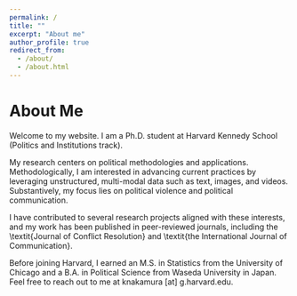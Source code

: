 ```yaml
---
permalink: /
title: ""
excerpt: "About me"
author_profile: true
redirect_from:
  - /about/
  - /about.html
---
```


# About Me
Welcome to my website. I am a Ph.D. student at Harvard Kennedy School (Politics and Institutions track).

My research centers on political methodologies and applications. Methodologically, I am interested in advancing current practices by leveraging unstructured, multi-modal data such as text, images, and videos. Substantively, my focus lies on political violence and political communication.

I have contributed to several research projects aligned with these interests, and my work has been published in peer-reviewed journals, including the \textit{Journal of Conflict Resolution} and \textit{the International Journal of Communication}.

Before joining Harvard, I earned an M.S. in Statistics from the University of Chicago and a B.A. in Political Science from Waseda University in Japan. Feel free to reach out to me at knakamura [at] g.harvard.edu.
